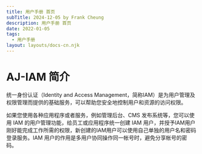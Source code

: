 ```yaml
---
title: 用户手册 首页
subTitle: 2024-12-05 by Frank Cheung
description: 用户手册 首页
date: 2022-01-05
tags:
  - 用户手册
layout: layouts/docs-cn.njk
---
```


# AJ-IAM 简介
统一身份认证（Identity and Access Management，简称IAM）是为用户管理及权限管理而提供的基础服务，可以帮助您安全地控制用户和资源的访问权限。

如果您使用各种应用程序或者服务，例如管理后台、CMS 发布系统等，您可以使用 IAM 的用户管理功能，给员工或应用程序统一创建 IAM 用户，并授予IAM用户刚好能完成工作所需的权限，新创建的IAM用户可以使用自己单独的用户名和密码登录服务。IAM 用户的作用是多用户协同操作同一帐号时，避免分享帐号的密码。
